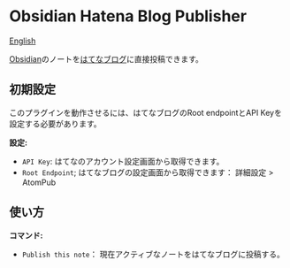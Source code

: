 # Obsidian Hatena Blog Publisher

[English](/README.md)

[Obsidian](https://obsidian.md/)のノートを[はてなブログ](https://hatenablog.com/)に直接投稿できます。

## 初期設定

このプラグインを動作させるには、はてなブログのRoot endpointとAPI Keyを設定する必要があります。

**設定:**

- `API Key`: はてなのアカウント設定画面から取得できます。
- `Root Endpoint`; はてなブログの設定画面から取得できます： 詳細設定 > AtomPub

## 使い方

**コマンド:**

- `Publish this note`： 現在アクティブなノートをはてなブログに投稿する。
